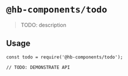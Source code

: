 # `@hb-components/todo`

> TODO: description

## Usage

```
const todo = require('@hb-components/todo');

// TODO: DEMONSTRATE API
```
